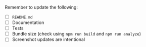 Remember to update the following:

- [ ] `README.md`
- [ ] Documentation
- [ ] Tests
- [ ] Bundle size (check using `npm run build` and `npm run analyze`)
- [ ] Screenshot updates are intentional
